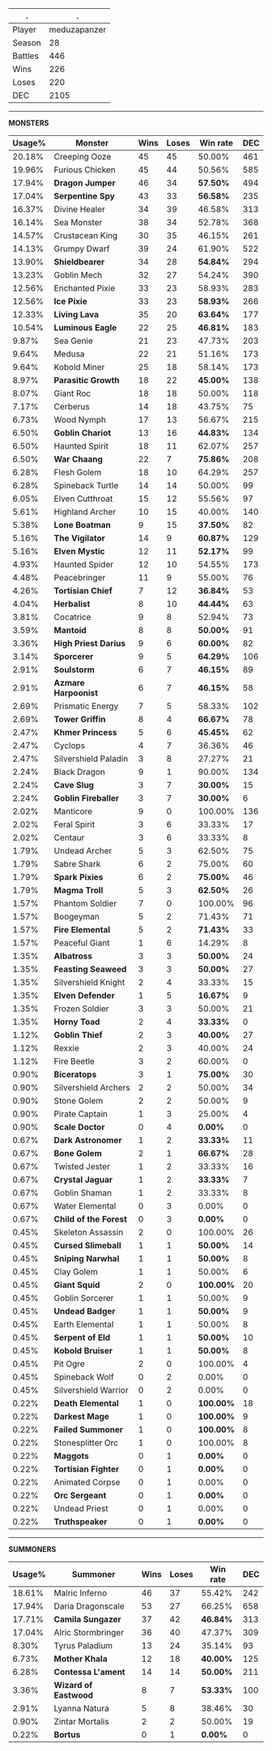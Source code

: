 .|.
|-|-
Player|meduzapanzer
Season|28
Battles|446
Wins|226
Loses|220
DEC|2105

---
**MONSTERS**

Usage%|Monster|Wins|Loses|Win rate|DEC|
-|-|-|-|-|-|
20.18%|Creeping Ooze|45|45|50.00%|461|
19.96%|Furious Chicken|45|44|50.56%|585|
17.94%|**Dragon Jumper**|46|34|**57.50%**|494|
17.04%|**Serpentine Spy**|43|33|**56.58%**|235|
16.37%|Divine Healer|34|39|46.58%|313|
16.14%|Sea Monster|38|34|52.78%|368|
14.57%|Crustacean King|30|35|46.15%|261|
14.13%|Grumpy Dwarf|39|24|61.90%|522|
13.90%|**Shieldbearer**|34|28|**54.84%**|294|
13.23%|Goblin Mech|32|27|54.24%|390|
12.56%|Enchanted Pixie|33|23|58.93%|283|
12.56%|**Ice Pixie**|33|23|**58.93%**|266|
12.33%|**Living Lava**|35|20|**63.64%**|177|
10.54%|**Luminous Eagle**|22|25|**46.81%**|183|
9.87%|Sea Genie|21|23|47.73%|203|
9.64%|Medusa|22|21|51.16%|173|
9.64%|Kobold Miner|25|18|58.14%|173|
8.97%|**Parasitic Growth**|18|22|**45.00%**|138|
8.07%|Giant Roc|18|18|50.00%|118|
7.17%|Cerberus|14|18|43.75%|75|
6.73%|Wood Nymph|17|13|56.67%|215|
6.50%|**Goblin Chariot**|13|16|**44.83%**|134|
6.50%|Haunted Spirit|18|11|62.07%|257|
6.50%|**War Chaang**|22|7|**75.86%**|208|
6.28%|Flesh Golem|18|10|64.29%|257|
6.28%|Spineback Turtle|14|14|50.00%|99|
6.05%|Elven Cutthroat|15|12|55.56%|97|
5.61%|Highland Archer|10|15|40.00%|140|
5.38%|**Lone Boatman**|9|15|**37.50%**|82|
5.16%|**The Vigilator**|14|9|**60.87%**|129|
5.16%|**Elven Mystic**|12|11|**52.17%**|99|
4.93%|Haunted Spider|12|10|54.55%|173|
4.48%|Peacebringer|11|9|55.00%|76|
4.26%|**Tortisian Chief**|7|12|**36.84%**|53|
4.04%|**Herbalist**|8|10|**44.44%**|63|
3.81%|Cocatrice|9|8|52.94%|73|
3.59%|**Mantoid**|8|8|**50.00%**|91|
3.36%|**High Priest Darius**|9|6|**60.00%**|82|
3.14%|**Sporcerer**|9|5|**64.29%**|106|
2.91%|**Soulstorm**|6|7|**46.15%**|89|
2.91%|**Azmare Harpoonist**|6|7|**46.15%**|58|
2.69%|Prismatic Energy|7|5|58.33%|102|
2.69%|**Tower Griffin**|8|4|**66.67%**|78|
2.47%|**Khmer Princess**|5|6|**45.45%**|62|
2.47%|Cyclops|4|7|36.36%|46|
2.47%|Silvershield Paladin|3|8|27.27%|21|
2.24%|Black Dragon|9|1|90.00%|134|
2.24%|**Cave Slug**|3|7|**30.00%**|15|
2.24%|**Goblin Fireballer**|3|7|**30.00%**|6|
2.02%|Manticore|9|0|100.00%|136|
2.02%|Feral Spirit|3|6|33.33%|17|
2.02%|Centaur|3|6|33.33%|8|
1.79%|Undead Archer|5|3|62.50%|75|
1.79%|Sabre Shark|6|2|75.00%|60|
1.79%|**Spark Pixies**|6|2|**75.00%**|46|
1.79%|**Magma Troll**|5|3|**62.50%**|26|
1.57%|Phantom Soldier|7|0|100.00%|96|
1.57%|Boogeyman|5|2|71.43%|71|
1.57%|**Fire Elemental**|5|2|**71.43%**|33|
1.57%|Peaceful Giant|1|6|14.29%|8|
1.35%|**Albatross**|3|3|**50.00%**|24|
1.35%|**Feasting Seaweed**|3|3|**50.00%**|27|
1.35%|Silvershield Knight|2|4|33.33%|15|
1.35%|**Elven Defender**|1|5|**16.67%**|9|
1.35%|Frozen Soldier|3|3|50.00%|21|
1.35%|**Horny Toad**|2|4|**33.33%**|0|
1.12%|**Goblin Thief**|2|3|**40.00%**|27|
1.12%|Rexxie|2|3|40.00%|24|
1.12%|Fire Beetle|3|2|60.00%|0|
0.90%|**Biceratops**|3|1|**75.00%**|30|
0.90%|Silvershield Archers|2|2|50.00%|34|
0.90%|Stone Golem|2|2|50.00%|9|
0.90%|Pirate Captain|1|3|25.00%|4|
0.90%|**Scale Doctor**|0|4|**0.00%**|0|
0.67%|**Dark Astronomer**|1|2|**33.33%**|11|
0.67%|**Bone Golem**|2|1|**66.67%**|28|
0.67%|Twisted Jester|1|2|33.33%|16|
0.67%|**Crystal Jaguar**|1|2|**33.33%**|7|
0.67%|Goblin Shaman|1|2|33.33%|8|
0.67%|Water Elemental|0|3|0.00%|0|
0.67%|**Child of the Forest**|0|3|**0.00%**|0|
0.45%|Skeleton Assassin|2|0|100.00%|26|
0.45%|**Cursed Slimeball**|1|1|**50.00%**|14|
0.45%|**Sniping Narwhal**|1|1|**50.00%**|8|
0.45%|Clay Golem|1|1|50.00%|6|
0.45%|**Giant Squid**|2|0|**100.00%**|20|
0.45%|Goblin Sorcerer|1|1|50.00%|9|
0.45%|**Undead Badger**|1|1|**50.00%**|9|
0.45%|Earth Elemental|1|1|50.00%|8|
0.45%|**Serpent of Eld**|1|1|**50.00%**|10|
0.45%|**Kobold Bruiser**|1|1|**50.00%**|8|
0.45%|Pit Ogre|2|0|100.00%|4|
0.45%|Spineback Wolf|0|2|0.00%|0|
0.45%|Silvershield Warrior|0|2|0.00%|0|
0.22%|**Death Elemental**|1|0|**100.00%**|18|
0.22%|**Darkest Mage**|1|0|**100.00%**|9|
0.22%|**Failed Summoner**|1|0|**100.00%**|8|
0.22%|Stonesplitter Orc|1|0|100.00%|8|
0.22%|**Maggots**|0|1|**0.00%**|0|
0.22%|**Tortisian Fighter**|0|1|**0.00%**|0|
0.22%|Animated Corpse|0|1|0.00%|0|
0.22%|**Orc Sergeant**|0|1|**0.00%**|0|
0.22%|Undead Priest|0|1|0.00%|0|
0.22%|**Truthspeaker**|0|1|**0.00%**|0|

---
**SUMMONERS**

Usage%|Summoner|Wins|Loses|Win rate|DEC|
-|-|-|-|-|-|
18.61%|Malric Inferno|46|37|55.42%|242|
17.94%|Daria Dragonscale|53|27|66.25%|658|
17.71%|**Camila Sungazer**|37|42|**46.84%**|313|
17.04%|Alric Stormbringer|36|40|47.37%|309|
8.30%|Tyrus Paladium|13|24|35.14%|93|
6.73%|**Mother Khala**|12|18|**40.00%**|125|
6.28%|**Contessa L'ament**|14|14|**50.00%**|211|
3.36%|**Wizard of Eastwood**|8|7|**53.33%**|100|
2.91%|Lyanna Natura|5|8|38.46%|30|
0.90%|Zintar Mortalis|2|2|50.00%|19|
0.22%|**Bortus**|0|1|**0.00%**|0|
